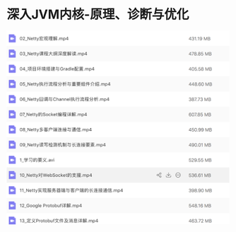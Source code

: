 # 深入JVM内核-原理、诊断与优化

![image](https://github.com/1244610964/netty/blob/master/1WX20181009-193141%402x.png)
